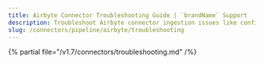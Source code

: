 ```yaml
---
title: Airbyte Connector Troubleshooting Guide | `brandName` Support
description: Troubleshoot Airbyte connector ingestion issues like config errors, job failures, or schema mismatch.
slug: /connectors/pipeline/airbyte/troubleshooting
---
```


{% partial file="/v1.7/connectors/troubleshooting.md" /%}
